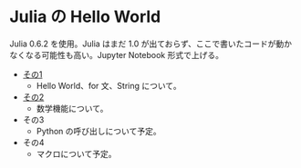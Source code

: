 # Julia の Hello World

Julia 0.6.2 を使用。Julia はまだ 1.0 が出ておらず、ここで書いたコードが動かなくなる可能性も高い。Jupyter Notebook 形式で上げる。

- [その1](hello-julia.ipynb)
	- Hello World、for 文、String について。
- [その2](math.ipynb)
	- 数学機能について。
- その3
	- Python の呼び出しについて予定。
- その4
	- マクロについて予定。

